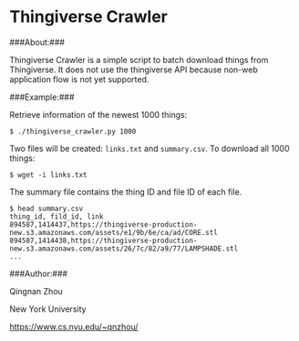 # Thingiverse Crawler #

###About:###

Thingiverse Crawler is a simple script to batch download things from
Thingiverse.  It does not use the thingiverse API because non-web application
flow is not yet supported.

###Example:###

Retrieve information of the newest 1000 things:

    $ ./thingiverse_crawler.py 1000

Two files will be created: `links.txt` and `summary.csv`.  To download all 1000 things:

    $ wget -i links.txt

The summary file contains the thing ID and file ID of each file.

    $ head summary.csv
    thing_id, fild_id, link
    894587,1414437,https://thingiverse-production-new.s3.amazonaws.com/assets/e1/9b/6e/ca/ad/CORE.stl
    894587,1414438,https://thingiverse-production-new.s3.amazonaws.com/assets/26/7c/82/a9/77/LAMPSHADE.stl
    ...

###Author:###

Qingnan Zhou

New York University

<https://www.cs.nyu.edu/~qnzhou/>
